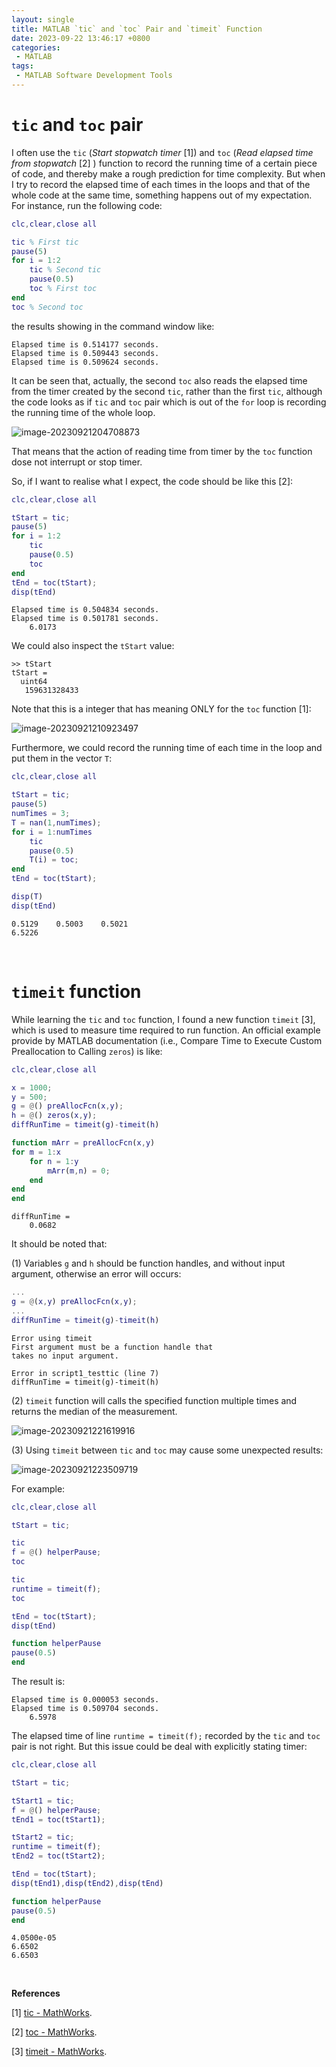 ```yaml
---
layout: single
title: MATLAB `tic` and `toc` Pair and `timeit` Function
date: 2023-09-22 13:46:17 +0800
categories:
 - MATLAB
tags:
 - MATLAB Software Development Tools
---
```


# `tic` and `toc` pair

I often use the `tic` (*Start stopwatch timer* [1]) and `toc` (*Read elapsed time from stopwatch* [2] ) function to record the running time of a certain piece of code, and thereby make a rough prediction for time complexity. But when I try to record the elapsed time of each times in the loops and that of the whole code at the same time, something happens out of my expectation. For instance, run the following code:

```matlab
clc,clear,close all

tic % First tic
pause(5)
for i = 1:2
    tic % Second tic
    pause(0.5)
    toc % First toc
end
toc % Second toc
```

the results showing in the command window like:

```
Elapsed time is 0.514177 seconds.
Elapsed time is 0.509443 seconds.
Elapsed time is 0.509624 seconds.
```

It can be seen that, actually, the second `toc` also reads the elapsed time from the timer created by the second `tic`, rather than the first `tic`, although the code looks as if `tic` and `toc` pair which is out of the `for` loop is recording the running time of the whole loop. 

![image-20230921204708873](https://raw.githubusercontent.com/Ma1017/blog-images/main/imgs/image-20230921204708873.png)

That means that the action of reading time from timer by the `toc` function dose not interrupt or stop timer. 

So, if I want to realise what I expect, the code should be like this [2]:

```matlab
clc,clear,close all

tStart = tic;
pause(5)
for i = 1:2
    tic
    pause(0.5)
    toc
end
tEnd = toc(tStart);
disp(tEnd)
```

```
Elapsed time is 0.504834 seconds.
Elapsed time is 0.501781 seconds.
    6.0173
```

We could also inspect the `tStart` value:

```
>> tStart
tStart =
  uint64
   159631328433
```

Note that this is a integer that has meaning ONLY for the `toc` function [1]: 

<img src="https://raw.githubusercontent.com/Ma1017/blog-images/main/imgs/image-20230921210923497.png" alt="image-20230921210923497"  />

Furthermore, we could record the running time of each time in the loop and put them in the vector `T`:

```matlab
clc,clear,close all

tStart = tic;
pause(5)
numTimes = 3;
T = nan(1,numTimes);
for i = 1:numTimes
    tic
    pause(0.5)
    T(i) = toc;
end
tEnd = toc(tStart);

disp(T)
disp(tEnd)
```

```
0.5129    0.5003    0.5021
6.5226
```

<br>

# `timeit` function

While learning the `tic` and `toc` function, I found a new function `timeit` [3], which is used to measure time required to run function. An official example provide by MATLAB documentation (i.e., Compare Time to Execute Custom Preallocation to Calling `zeros`) is like:

```matlab
clc,clear,close all

x = 1000;
y = 500;
g = @() preAllocFcn(x,y);
h = @() zeros(x,y);
diffRunTime = timeit(g)-timeit(h)

function mArr = preAllocFcn(x,y)
for m = 1:x
    for n = 1:y
        mArr(m,n) = 0;
    end
end
end
```

```
diffRunTime =
    0.0682
```

It should be noted that:

(1) Variables `g` and `h` should be function handles, and without input argument, otherwise an error will occurs:

```matlab
...
g = @(x,y) preAllocFcn(x,y);
...
diffRunTime = timeit(g)-timeit(h)
```

```
Error using timeit
First argument must be a function handle that
takes no input argument.

Error in script1_testtic (line 7)
diffRunTime = timeit(g)-timeit(h)
```

(2) `timeit` function will calls the specified function multiple times and returns the median of the measurement.

<img src="https://raw.githubusercontent.com/Ma1017/blog-images/main/imgs/image-20230921221619916.png" alt="image-20230921221619916"  />

(3) Using `timeit` between `tic` and `toc` may cause some unexpected results:

<img src="https://raw.githubusercontent.com/Ma1017/blog-images/main/imgs/image-20230921223509719.png" alt="image-20230921223509719"  />

For example:

```matlab
clc,clear,close all

tStart = tic;

tic
f = @() helperPause;
toc

tic
runtime = timeit(f);
toc

tEnd = toc(tStart);
disp(tEnd)

function helperPause
pause(0.5)
end
```

The result is:

```
Elapsed time is 0.000053 seconds.
Elapsed time is 0.509704 seconds.
    6.5978
```

The elapsed time of line `runtime = timeit(f);` recorded by the `tic` and `toc` pair is not right. But this issue could be deal with explicitly stating timer:

```matlab
clc,clear,close all

tStart = tic;

tStart1 = tic;
f = @() helperPause;
tEnd1 = toc(tStart1);

tStart2 = tic;
runtime = timeit(f);
tEnd2 = toc(tStart2);

tEnd = toc(tStart);
disp(tEnd1),disp(tEnd2),disp(tEnd)

function helperPause
pause(0.5)
end
```

```
4.0500e-05
6.6502
6.6503
```

<br>

**References**

[1] [tic - MathWorks](https://ww2.mathworks.cn/help/matlab/ref/tic.html).

[2] [toc - MathWorks](https://ww2.mathworks.cn/help/matlab/ref/toc.html).

[3] [timeit - MathWorks](https://ww2.mathworks.cn/help/matlab/ref/timeit.html).